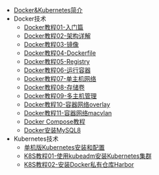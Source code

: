 * [Docker&Kubernetes简介](markdown/Devops/Kubernetes/_readme.md)
* Docker技术 
    * [Docker教程01-入门篇](markdown/Devops/Kubernetes/Docker/Docker教程01-入门篇.md)
    * [Docker教程02-架构详解](markdown/Devops/Kubernetes/Docker/Docker教程02-架构详解.md)
    * [Docker教程03-镜像](markdown/Devops/Kubernetes/Docker/Docker教程03-镜像.md)
    * [Docker教程04-Dockerfile](markdown/Devops/Kubernetes/Docker/Docker教程04-Dockerfile.md)
    * [Docker教程05-Registry](markdown/Devops/Kubernetes/Docker/Docker教程05-Registry.md)
    * [Docker教程06-运行容器](markdown/Devops/Kubernetes/Docker/Docker教程06-运行容器.md)
    * [Docker教程07-单主机网络](markdown/Devops/Kubernetes/Docker/Docker教程07-单主机网络.md)
    * [Docker教程08-存储卷](markdown/Devops/Kubernetes/Docker/Docker教程08-存储卷.md)
    * [Docker教程09-多主机管理](markdown/Devops/Kubernetes/Docker/Docker教程09-多主机管理.md)
    * [Docker教程10-容器网络overlay](markdown/Devops/Kubernetes/Docker/Docker教程10-容器网络overlay.md)
    * [Docker教程11-容器网络macvlan](markdown/Devops/Kubernetes/Docker/Docker教程11-容器网络macvlan.md)
    * [Docker Compose教程](markdown/Devops/Kubernetes/Docker/DockerCompose教程.md)
    * [Docker安装MySQL8](markdown/Devops/Kubernetes/Docker/Docker安装MySQL8.md)
* Kubernetes技术
    * [单机版Kubernetes安装和配置](markdown/Devops/Kubernetes/Kubernetes/单机版Kubernetes安装和配置.md)
    * [K8S教程01-使用kubeadm安装Kubernetes集群](markdown/Devops/Kubernetes/Kubernetes/K8S教程01-使用kubeadm安装Kubernetes集群.md)
    * [K8S教程02-安装Docker私有仓库Harbor](markdown/Devops/Kubernetes/Kubernetes/K8S教程02-安装Docker私有仓库Harbor.md)
